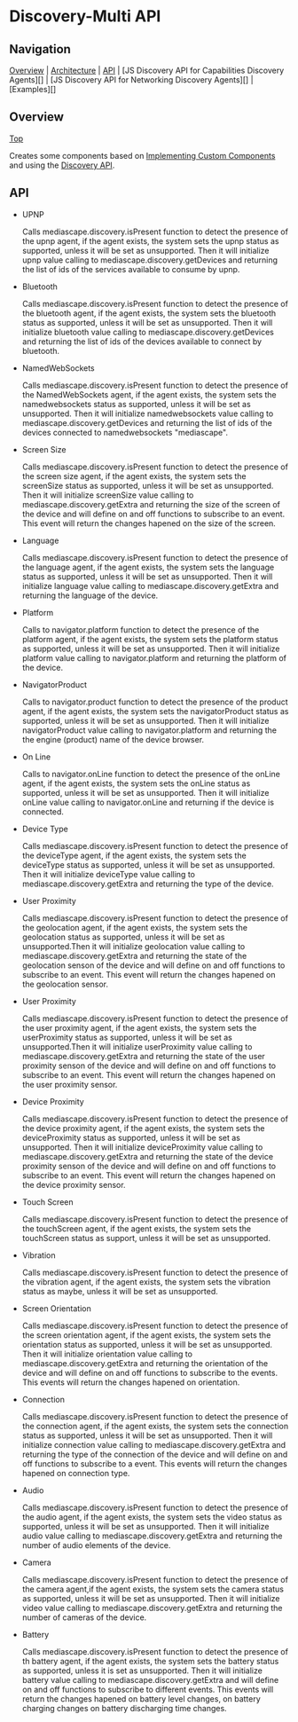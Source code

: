 # Discovery-Multi API

## Navigation
[Overview][] | [Architecture][] | [API][] | [JS Discovery API for Capabilities Discovery Agents][] | [JS Discovery API for Networking Discovery Agents][] | [Examples][]

## Overview
[Top][]

Creates some components based on [Implementing Custom Components](https://github.com/mediascape/application-context/tree/master/API#implementing-custom-components) and using the [Discovery API](https://github.com/mediascape/discovery-self/tree/master/API).

## API

* UPNP

	Calls mediascape.discovery.isPresent function to detect the presence of the upnp agent, if the agent exists, the system sets the upnp status as supported, unless it will be set as unsupported. Then it will initialize upnp value calling to mediascape.discovery.getDevices and returning the list of ids of the services available to consume by upnp.

* Bluetooth

	Calls mediascape.discovery.isPresent function to detect the presence of the bluetooth agent, if the agent exists, the system sets the bluetooth status as supported, unless it will be set as unsupported. Then it will initialize bluetooth value calling to mediascape.discovery.getDevices and returning the list of ids of the devices available to connect by bluetooth.

* NamedWebSockets

	Calls mediascape.discovery.isPresent function to detect the presence of the NamedWebSockets agent, if the agent exists, the system sets the namedwebsockets status as supported, unless it will be set as unsupported. Then it will initialize namedwebsockets value calling to mediascape.discovery.getDevices and returning the list of ids of the devices connected to namedwebsockets "mediascape".

* Screen Size

	Calls mediascape.discovery.isPresent function to detect the presence of the screen size agent, if the agent exists, the system sets the screenSize status as supported, unless it will be set as unsupported. Then it will initialize screenSize value calling to mediascape.discovery.getExtra and returning the size of the screen of the device and will define on and off functions to subscribe to an event. This event will return the changes hapened on the size of the screen.

* Language

	Calls mediascape.discovery.isPresent function to detect the presence of the language agent, if the agent exists, the system sets the language status as supported, unless it will be set as unsupported. Then it will initialize language value calling to mediascape.discovery.getExtra and returning the language of the device.

* Platform

 	Calls to navigator.platform function to detect the presence of the platform agent, if the agent exists, the system sets the platform status as supported, unless it will be set as unsupported. Then it will initialize platform value calling to navigator.platform and returning the platform of the device.

* NavigatorProduct

	Calls to navigator.product function to detect the presence of the product agent, if the agent exists, the system sets the navigatorProduct status as supported, unless it will be set as unsupported. Then it will initialize navigatorProduct value calling to navigator.platform and returning the the engine (product) name of the device browser.
	
* On Line

	Calls to navigator.onLine function to detect the presence of the onLine agent, if the agent exists, the system sets the onLine status as supported, unless it will be set as unsupported. Then it will initialize onLine value calling to navigator.onLine and returning if the device is connected.

* Device Type

	Calls mediascape.discovery.isPresent function to detect the presence of the deviceType agent, if the agent exists, the system sets the deviceType status as supported, unless it will be set as unsupported. Then it will initialize deviceType value calling to mediascape.discovery.getExtra and  returning the type of the device.

* User Proximity

	Calls mediascape.discovery.isPresent function to detect the presence of the geolocation agent, if the agent exists, the system sets the geolocation status as supported, unless it will be set as unsupported.Then it will initialize geolocation value calling to mediascape.discovery.getExtra and returning the state of the geolocation senson of the device and will define on and off functions to subscribe to an event. This event will return the changes hapened on the geolocation sensor.

* User Proximity

	Calls mediascape.discovery.isPresent function to detect the presence of the user proximity agent, if the agent exists, the system sets the userProximity status as supported, unless it will be set as unsupported.Then it will initialize userProximity value calling to mediascape.discovery.getExtra and returning the state of the user proximity senson of the device and will define on and off functions to subscribe to an event. This event will return the changes hapened on the user proximity sensor.

* Device Proximity

	Calls mediascape.discovery.isPresent function to detect the presence of the device proximity agent, if the agent exists, the system sets the deviceProximity status as supported, unless it will be set as unsupported. Then it will initialize deviceProximity value calling to mediascape.discovery.getExtra and returning the state of the device proximity senson of the device and will define on and off functions to subscribe to an event. This event will return the changes hapened on the device proximity sensor.

* Touch Screen

	Calls mediascape.discovery.isPresent function to detect the presence of the touchScreen agent, if the agent exists, the system sets the touchScreen status as support, unless it will be set as unsupported.

* Vibration

	Calls mediascape.discovery.isPresent function to detect the presence of the vibration agent, if the agent exists, the system sets the vibration status as maybe, unless it will be set as unsupported.
		
* Screen Orientation

	Calls mediascape.discovery.isPresent function to detect the presence of the screen orientation agent, if the agent exists, the system sets the orientation status as supported, unless it will be set as unsupported. Then it will initialize orientation value calling to mediascape.discovery.getExtra and returning the orientation of the device and will define on and off functions to subscribe to the events. This events will return the changes hapened on orientation.

* Connection

	Calls mediascape.discovery.isPresent function to detect the presence of the connection agent, if the agent exists, the system sets the connection status as supported, unless it will be set as unsupported. Then it will initialize connection value calling to mediascape.discovery.getExtra and returning the type of the connection of the device and will define on and off functions to subscribe to a event. This events will return the changes hapened on connection type.

* Audio

	Calls mediascape.discovery.isPresent function to detect the presence of the audio agent, if the agent exists, the system sets the video status as supported, unless it will be set as unsupported. Then it will initialize audio value calling to mediascape.discovery.getExtra and returning the number of audio elements of the device.

* Camera

	Calls mediascape.discovery.isPresent function to detect the presence of the camera agent,if the agent exists, the system sets the camera status as supported, unless it will be set as unsupported. Then it will initialize video value calling to mediascape.discovery.getExtra and returning the number of cameras of the device.

* Battery
	
	Calls mediascape.discovery.isPresent function to detect the presence of th battery agent, if the agent exists, the system sets the battery status as supported, unless it is set as unsupported. Then it will initialize battery value calling to mediascape.discovery.getExtra and will define on and off functions to subscribe to different events. This events will return the changes hapened on battery level changes, on battery charging changes on battery discharging time changes.


[Top]: #navigation
[Overview]: #overview
[Architecture]: #architecture
[API]: #api
